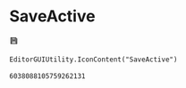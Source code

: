 # SaveActive
![](/img/SaveActive.png)

``` CSharp
EditorGUIUtility.IconContent("SaveActive")
```
```
6038088105759262131
```
